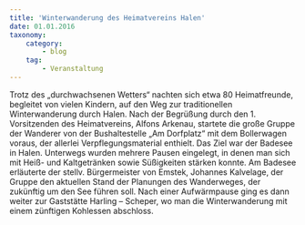 ```yaml
---
title: 'Winterwanderung des Heimatvereins Halen'
date: 01.01.2016
taxonomy:
    category:
        - blog
    tag:
        - Veranstaltung
---
```


Trotz des „durchwachsenen Wetters“ nachten sich etwa 80 Heimatfreunde, begleitet von vielen Kindern, auf den Weg zur traditionellen Winterwanderung durch Halen. Nach der Begrüßung durch den 1. Vorsitzenden des Heimatvereins, Alfons Arkenau, startete die große Gruppe der Wanderer von der Bushaltestelle „Am Dorfplatz“ mit dem Bollerwagen voraus, der allerlei Verpflegungsmaterial enthielt. Das Ziel war der Badesee in Halen. Unterwegs wurden mehrere Pausen eingelegt, in denen man sich mit Heiß- und Kaltgetränken sowie Süßigkeiten stärken konnte. Am Badesee erläuterte der stellv. Bürgermeister von Emstek, Johannes Kalvelage, der Gruppe den aktuellen Stand der Planungen des Wanderweges, der zukünftig um den See führen soll. Nach einer Aufwärmpause ging es dann weiter zur Gaststätte Harling – Scheper, wo man die Winterwanderung mit einem zünftigen Kohlessen abschloss.
